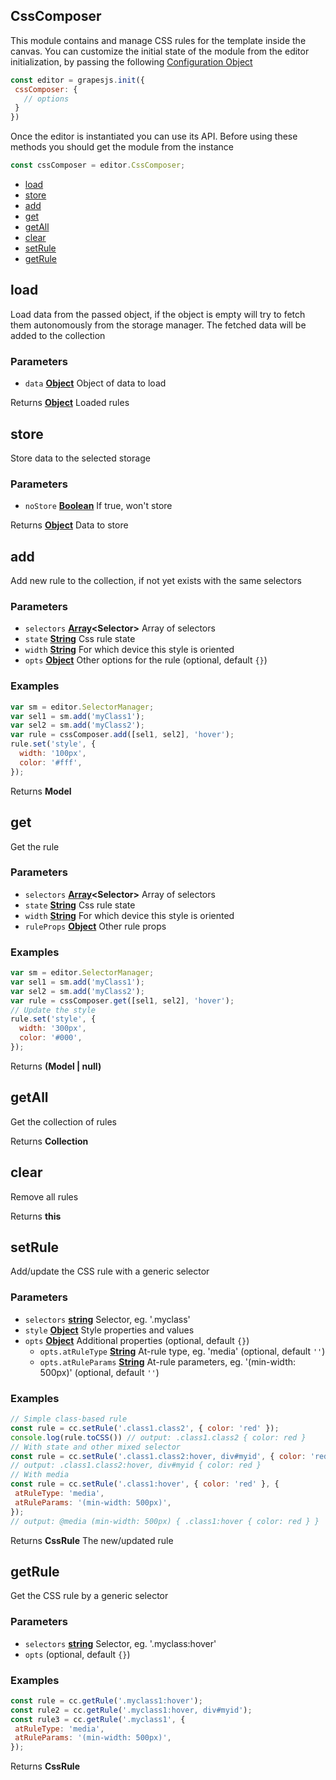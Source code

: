 <!-- Generated by documentation.js. Update this documentation by updating the source code. -->

## CssComposer

This module contains and manage CSS rules for the template inside the canvas.
You can customize the initial state of the module from the editor initialization, by passing the following [Configuration Object][1]

```js
const editor = grapesjs.init({
 cssComposer: {
   // options
 }
})
```

Once the editor is instantiated you can use its API. Before using these methods you should get the module from the instance

```js
const cssComposer = editor.CssComposer;
```

-   [load][2]
-   [store][3]
-   [add][4]
-   [get][5]
-   [getAll][6]
-   [clear][7]
-   [setRule][8]
-   [getRule][9]

## load

Load data from the passed object, if the object is empty will try to fetch them
autonomously from the storage manager.
The fetched data will be added to the collection

### Parameters

-   `data` **[Object][10]** Object of data to load

Returns **[Object][10]** Loaded rules

## store

Store data to the selected storage

### Parameters

-   `noStore` **[Boolean][11]** If true, won't store

Returns **[Object][10]** Data to store

## add

Add new rule to the collection, if not yet exists with the same selectors

### Parameters

-   `selectors` **[Array][12]&lt;Selector>** Array of selectors
-   `state` **[String][13]** Css rule state
-   `width` **[String][13]** For which device this style is oriented
-   `opts` **[Object][10]** Other options for the rule (optional, default `{}`)

### Examples

```javascript
var sm = editor.SelectorManager;
var sel1 = sm.add('myClass1');
var sel2 = sm.add('myClass2');
var rule = cssComposer.add([sel1, sel2], 'hover');
rule.set('style', {
  width: '100px',
  color: '#fff',
});
```

Returns **Model** 

## get

Get the rule

### Parameters

-   `selectors` **[Array][12]&lt;Selector>** Array of selectors
-   `state` **[String][13]** Css rule state
-   `width` **[String][13]** For which device this style is oriented
-   `ruleProps` **[Object][10]** Other rule props

### Examples

```javascript
var sm = editor.SelectorManager;
var sel1 = sm.add('myClass1');
var sel2 = sm.add('myClass2');
var rule = cssComposer.get([sel1, sel2], 'hover');
// Update the style
rule.set('style', {
  width: '300px',
  color: '#000',
});
```

Returns **(Model | null)** 

## getAll

Get the collection of rules

Returns **Collection** 

## clear

Remove all rules

Returns **this** 

## setRule

Add/update the CSS rule with a generic selector

### Parameters

-   `selectors` **[string][13]** Selector, eg. '.myclass'
-   `style` **[Object][10]** Style properties and values
-   `opts` **[Object][10]** Additional properties (optional, default `{}`)
    -   `opts.atRuleType` **[String][13]** At-rule type, eg. 'media' (optional, default `''`)
    -   `opts.atRuleParams` **[String][13]** At-rule parameters, eg. '(min-width: 500px)' (optional, default `''`)

### Examples

```javascript
// Simple class-based rule
const rule = cc.setRule('.class1.class2', { color: 'red' });
console.log(rule.toCSS()) // output: .class1.class2 { color: red }
// With state and other mixed selector
const rule = cc.setRule('.class1.class2:hover, div#myid', { color: 'red' });
// output: .class1.class2:hover, div#myid { color: red }
// With media
const rule = cc.setRule('.class1:hover', { color: 'red' }, {
 atRuleType: 'media',
 atRuleParams: '(min-width: 500px)',
});
// output: @media (min-width: 500px) { .class1:hover { color: red } }
```

Returns **CssRule** The new/updated rule

## getRule

Get the CSS rule by a generic selector

### Parameters

-   `selectors` **[string][13]** Selector, eg. '.myclass:hover'
-   `opts`   (optional, default `{}`)

### Examples

```javascript
const rule = cc.getRule('.myclass1:hover');
const rule2 = cc.getRule('.myclass1:hover, div#myid');
const rule3 = cc.getRule('.myclass1', {
 atRuleType: 'media',
 atRuleParams: '(min-width: 500px)',
});
```

Returns **CssRule** 

[1]: https://github.com/artf/grapesjs/blob/master/src/css_composer/config/config.js

[2]: #load

[3]: #store

[4]: #add

[5]: #get

[6]: #getall

[7]: #clear

[8]: #setrule

[9]: #getrule

[10]: https://developer.mozilla.org/docs/Web/JavaScript/Reference/Global_Objects/Object

[11]: https://developer.mozilla.org/docs/Web/JavaScript/Reference/Global_Objects/Boolean

[12]: https://developer.mozilla.org/docs/Web/JavaScript/Reference/Global_Objects/Array

[13]: https://developer.mozilla.org/docs/Web/JavaScript/Reference/Global_Objects/String
